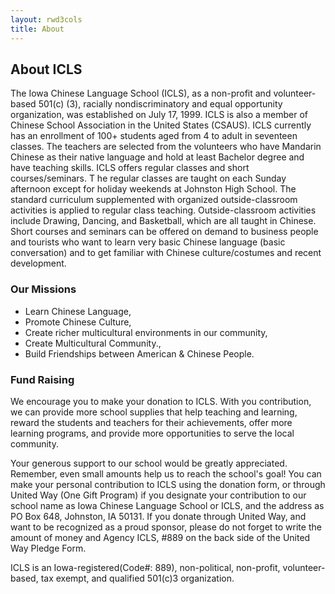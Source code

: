 ```yaml
---
layout: rwd3cols
title: About
---
```

## About ICLS


The Iowa Chinese Language School (ICLS), as a non-profit and volunteer-based 501(c) (3), racially nondiscriminatory and equal opportunity organization, was established on July 17, 1999. ICLS is also a member of Chinese School Association in the United States (CSAUS). ICLS currently has an enrollment of 100+ students aged from 4 to adult in seventeen classes. The teachers are selected from the volunteers who have Mandarin Chinese as their native language and hold at least Bachelor degree and have teaching skills. ICLS offers regular classes and short courses/seminars. T he regular classes are taught on each Sunday afternoon except for holiday weekends at Johnston High School. The standard curriculum supplemented with organized outside-classroom activities is applied to regular class teaching. Outside-classroom activities include Drawing, Dancing, and Basketball, which are all taught in Chinese. Short courses and seminars can be offered on demand to business people and tourists who want to learn very basic Chinese language (basic conversation) and to get familiar with Chinese culture/costumes and recent development.

### Our Missions

- Learn Chinese Language,
- Promote Chinese Culture,
- Create richer multicultural environments in our community,
- Create Multicultural Community.,
- Build Friendships between American & Chinese People.

### Fund Raising

We encourage you to make your donation to ICLS. With you contribution, we can provide more school supplies that help teaching and learning, reward the students and teachers for their achievements, offer more learning programs, and provide more opportunities to serve the local community.

Your generous support to our school would be greatly appreciated. Remember, even small amounts help us to reach the school's goal! You can make your personal contribution to ICLS using the donation form, or through United Way (One Gift Program) if you designate your contribution to our school name as Iowa Chinese Language School or ICLS, and the address as PO Box 648, Johnston, IA 50131. If you donate through United Way, and want to be recognized as a proud sponsor, please do not forget to write the amount of money and Agency ICLS, #889 on the back side of the United Way Pledge Form.

ICLS is an Iowa-registered(Code#: 889), non-political, non-profit, volunteer-based, tax exempt, and qualified 501(c)3 organization.